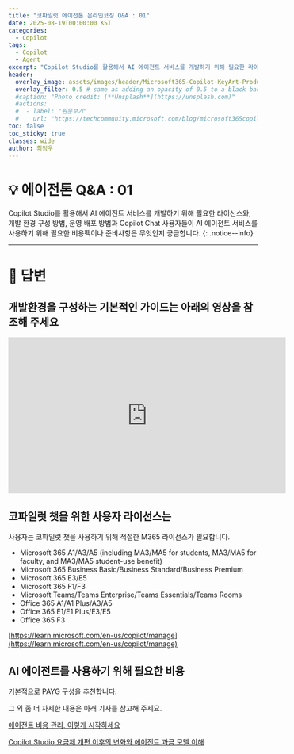 ```yaml
---
title: "코파일럿 에이전톤 온라인코칭 Q&A : 01"
date: 2025-08-19T00:00:00 KST
categories:
  - Copilot
tags:
  - Copilot
  - Agent
excerpt: "Copilot Studio를 활용해서 AI 에이전트 서비스를 개발하기 위해 필요한 라이선스와, 개발 환경 구성 방법, 운영 배포 방법과 Copilot Chat 사용자들이 AI 에이전트 서비스를 사용하기 위해 필요한 비용팩이나 준비사항은 무엇인지 궁금합니다."
header:
  overlay_image: assets/images/header/Microsoft365-Copilot-KeyArt-Productivity-6K-01.png
  overlay_filter: 0.5 # same as adding an opacity of 0.5 to a black background
  #caption: "Photo credit: [**Unsplash**](https://unsplash.com)"
  #actions:
  #  - label: "원문보기"
  #    url: "https://techcommunity.microsoft.com/blog/microsoft365copilotblog/what%E2%80%99s-new-in-microsoft-365-copilot--july-2025/4438253"
toc: false
toc_sticky: true
classes: wide
author: 최정우
---
```


# 💡 에이전톤 Q&A : 01

Copilot Studio를 활용해서 AI 에이전트 서비스를 개발하기 위해 필요한 라이선스와, 개발 환경 구성 방법, 운영 배포 방법과 Copilot Chat 사용자들이 AI 에이전트 서비스를 사용하기 위해 필요한 비용팩이나 준비사항은 무엇인지 궁금합니다.
{: .notice--info}

---

# 📝 답변

## 개발환경을 구성하는 기본적인 가이드는 아래의 영상을 참조해 주세요

<iframe width="560" height="315" src="https://www.youtube.com/embed/V_zOmFpncng?si=nJruw0wvcPOjAENA" title="YouTube video player" frameborder="0" allow="accelerometer; autoplay; clipboard-write; encrypted-media; gyroscope; picture-in-picture; web-share" referrerpolicy="strict-origin-when-cross-origin" allowfullscreen></iframe>


## 코파일럿 챗을 위한 사용자 라이선스는

사용자는 코파일럿 챗을 사용하기 위해 적절한 M365 라이선스가 필요합니다.
- Microsoft 365 A1/A3/A5 (including MA3/MA5 for students, MA3/MA5 for faculty, and MA3/MA5 student-use benefit)
- Microsoft 365 Business Basic/Business Standard/Business Premium
- Microsoft 365 E3/E5
- Microsoft 365 F1/F3
- Microsoft Teams/Teams Enterprise/Teams Essentials/Teams Rooms
- Office 365 A1/A1 Plus/A3/A5
- Office 365 E1/E1 Plus/E3/E5
- Office 365 F3

[https://learn.microsoft.com/en-us/copilot/manage](https://learn.microsoft.com/en-us/copilot/manage)

## AI 에이전트를 사용하기 위해 필요한 비용

기본적으로 PAYG 구성을 추천합니다. 

그 외 좀 더 자세한 내용은 아래 기사를 참고해 주세요.

[에이전트 비용 관리, 이렇게 시작하세요](https://microsoft.github.io/mwkorea/copilot/agentcostcontrol/)

[Copilot Studio 요금제 개편 이후의 변화와 에이전트 과금 모델 이해](https://microsoft.github.io/mwkorea/agent/StudioWebinar/)


